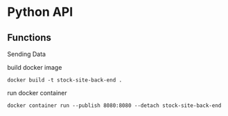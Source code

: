 # Python API


## Functions




Sending Data

build docker image

`docker build -t stock-site-back-end .`

run docker container

`docker container run --publish 8080:8080 --detach stock-site-back-end`
